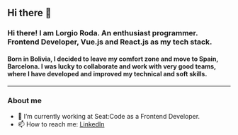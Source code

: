 ## Hi there 👋
###  **Hi there! I am Lorgio Roda. An enthusiast programmer. Frontend Developer, Vue.js and React.js as my tech stack.** 
#### Born in Bolivia, I decided to leave my comfort zone and move to Spain, Barcelona. I was lucky to collaborate and work with very good teams, where I have developed and improved my technical and soft skills.
------------

### About me
- 💼 I’m currently working at Seat:Code as a Frontend Developer.
- 📫 How to reach me: [LinkedIn](https://www.linkedin.com/in/lorgio-roda-roca/ "Link")

